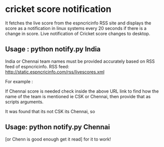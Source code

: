 # cricket score notification
It fetches the live score from the espncricinfo RSS site and displays the score as a notification in linux systems every 20 seconds if there is a change in score.
Live notification of Cricket score changes to desktop.


## Usage : python notify.py India

India or Chennai team names must be provided accurately based on RSS feed of espncricinfo.
RSS feed:
http://static.espncricinfo.com/rss/livescores.xml

For example :

If Chennai score is needed check inside the above URL link to find how the name of the team is mentioned ie CSK or Chennai, then provide that as
scripts arguments.

It was found that its not CSK its Chennai, so

## Usage: python notify.py Chennai 
[or Chenn is good enough get it read] for it to work!


